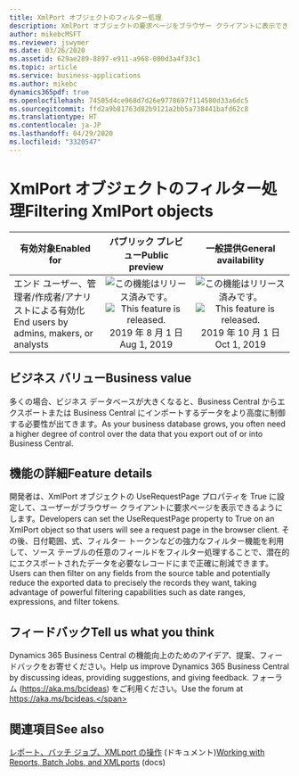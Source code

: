```yaml
---
title: XmlPort オブジェクトのフィルター処理
description: XmlPort オブジェクトの要求ページをブラウザー クライアントに表示できます。
author: mikebcMSFT
ms.reviewer: jswymer
ms.date: 03/26/2020
ms.assetid: 629ae289-8897-e911-a968-000d3a4f33c1
ms.topic: article
ms.service: business-applications
ms.author: mikebc
dynamics365pdf: true
ms.openlocfilehash: 74505d4ce968d7d26e9778697f114580d33a6dc5
ms.sourcegitcommit: ffd2a9b81763d82b9121a2bb5a738441bafd62c8
ms.translationtype: HT
ms.contentlocale: ja-JP
ms.lasthandoff: 04/29/2020
ms.locfileid: "3320547"
---
```

# <a name="filtering-xmlport-objects"></a><span data-ttu-id="bed04-103">XmlPort オブジェクトのフィルター処理</span><span class="sxs-lookup"><span data-stu-id="bed04-103">Filtering XmlPort objects</span></span>


| <span data-ttu-id="bed04-104">有効対象</span><span class="sxs-lookup"><span data-stu-id="bed04-104">Enabled for</span></span>    |  <span data-ttu-id="bed04-105">パブリック プレビュー</span><span class="sxs-lookup"><span data-stu-id="bed04-105">Public preview</span></span> | <span data-ttu-id="bed04-106">一般提供</span><span class="sxs-lookup"><span data-stu-id="bed04-106">General availability</span></span> | 
| ---------- | :----------: |:----------: |
|<span data-ttu-id="bed04-107">エンド ユーザー、管理者/作成者/アナリストによる有効化</span><span class="sxs-lookup"><span data-stu-id="bed04-107">End users by admins, makers, or analysts</span></span>|<span data-ttu-id="bed04-108">![この機能はリリース済みです。](/dynamics365-release-plan/media/green-checkmark.png "この機能はリリース済みです。")</span><span class="sxs-lookup"><span data-stu-id="bed04-108">![This feature is released.](/dynamics365-release-plan/media/green-checkmark.png "This feature is released.")</span></span> <span data-ttu-id="bed04-109">2019 年 8 月 1 日</span><span class="sxs-lookup"><span data-stu-id="bed04-109">Aug 1, 2019</span></span>| <span data-ttu-id="bed04-110">![この機能はリリース済みです。](/dynamics365-release-plan/media/green-checkmark.png "この機能はリリース済みです。")</span><span class="sxs-lookup"><span data-stu-id="bed04-110">![This feature is released.](/dynamics365-release-plan/media/green-checkmark.png "This feature is released.")</span></span> <span data-ttu-id="bed04-111">2019 年 10 月 1 日</span><span class="sxs-lookup"><span data-stu-id="bed04-111">Oct 1, 2019</span></span>|


## <a name="business-value"></a><span data-ttu-id="bed04-112">ビジネス バリュー</span><span class="sxs-lookup"><span data-stu-id="bed04-112">Business value</span></span>
<!-- bv start -->
<span data-ttu-id="bed04-113">多くの場合、ビジネス データベースが大きくなると、Business Central からエクスポートまたは Business Central にインポートするデータをより高度に制御する必要性が出てきます。</span><span class="sxs-lookup"><span data-stu-id="bed04-113">As your business database grows, you often need a higher degree of control over the data that you export out of or into Business Central.</span></span>
<!-- bv end -->



## <a name="feature-details"></a><span data-ttu-id="bed04-114">機能の詳細</span><span class="sxs-lookup"><span data-stu-id="bed04-114">Feature details</span></span>
<!--feature detail start -->
<span data-ttu-id="bed04-115">開発者は、XmlPort オブジェクトの UseRequestPage プロパティを True に設定して、ユーザーがブラウザー クライアントに要求ページを表示できるようにします。</span><span class="sxs-lookup"><span data-stu-id="bed04-115">Developers can set the UseRequestPage property to True on an XmlPort object so that users will see a request page in the browser client.</span></span> <span data-ttu-id="bed04-116">その後、日付範囲、式、フィルター トークンなどの強力なフィルター機能を利用して、ソース テーブルの任意のフィールドをフィルター処理することで、潜在的にエクスポートされたデータを必要なレコードにまで正確に削減できます。</span><span class="sxs-lookup"><span data-stu-id="bed04-116">Users can then filter on any fields from the source table and potentially reduce the exported data to precisely the records they want, taking advantage of powerful filtering capabilities such as date ranges, expressions, and filter tokens.</span></span>
<!--feature detail end -->






## <a name="tell-us-what-you-think"></a><span data-ttu-id="bed04-117">フィードバック</span><span class="sxs-lookup"><span data-stu-id="bed04-117">Tell us what you think</span></span>
<span data-ttu-id="bed04-118">Dynamics 365 Business Central の機能向上のためのアイデア、提案、フィードバックをお寄せください。</span><span class="sxs-lookup"><span data-stu-id="bed04-118">Help us improve Dynamics 365 Business Central by discussing ideas, providing suggestions, and giving feedback.</span></span> <span data-ttu-id="bed04-119">フォーラム (https://aka.ms/bcideas) をご利用ください。</span><span class="sxs-lookup"><span data-stu-id="bed04-119">Use the forum at https://aka.ms/bcideas.</span></span>




## <a name="see-also"></a><span data-ttu-id="bed04-120">関連項目</span><span class="sxs-lookup"><span data-stu-id="bed04-120">See also</span></span>

<!--docs start-->
<span data-ttu-id="bed04-121">[レポート、バッチ ジョブ、XMLport の操作](https://docs.microsoft.com/dynamics365/business-central/ui-work-report) (ドキュメント)</span><span class="sxs-lookup"><span data-stu-id="bed04-121">[Working with Reports, Batch Jobs, and XMLports](https://docs.microsoft.com/dynamics365/business-central/ui-work-report) (docs)</span></span>
<!--docs end-->
